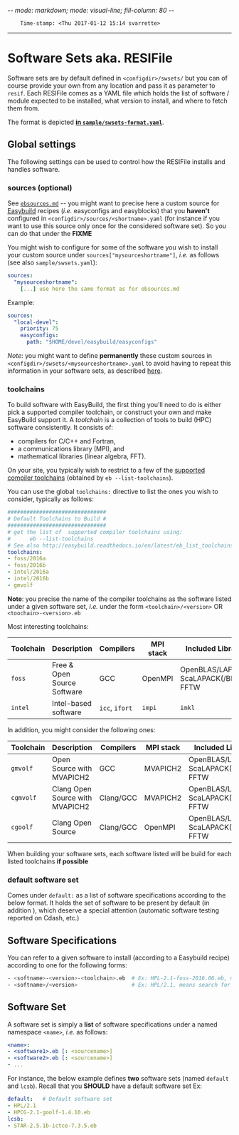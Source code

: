 -*- mode: markdown; mode: visual-line; fill-column: 80 -*-

        Time-stamp: <Thu 2017-01-12 15:14 svarrette>

-----------------------------
# Software Sets aka. RESIFile

Software sets are by default defined in `<configdir>/swsets/` but you can of course provide your own from any location and pass it as parameter to `resif`.
Each RESIFile comes as a YAML file which holds the list of software / module expected to be installed, what version to install, and where to fetch them from.

The format is depicted [__in `sample/swsets-format.yaml`__](sample/swsets-format.yaml).

## Global settings

The following settings can be used to control how the RESIFile installs and handles software.

### sources (optional)

See [`ebsources.md`](ebsources.md) -- you might want to precise here a custom source for [Easybuild](https://hpcugent.github.io/easybuild) recipes (_i.e._ easyconfigs and easyblocks) that you **haven't** configured in `<configdir>/sources/<shortname>.yaml` (for instance if you want to use this source only once for the considered software set).
So you can do that under the **FIXME**

You might wish to configure for some of the software you wish to install your custom source under `sources["mysourceshortname"]`, _i.e._ as follows (see also `sample/swsets.yaml`):

~~~yaml
sources:
  "mysourceshortname":
    [...] use here the same format as for ebsources.md
~~~

Example:

~~~yaml
sources:
  "local-devel":
    priority: 75
    easyconfigs:
      path: "$HOME/devel/easybuild/easyconfigs"
~~~

_Note_: you might want to define __permanently__ these custom sources in `<configdir>/swsets/<mysourceshortname>.yaml` to avoid having to repeat this information in your software sets, as described [here](ebsources.md).

### toolchains

To build software with EasyBuild, the first thing you'll need to do is either pick a supported compiler toolchain, or construct your own and make EasyBuild support it.
A _toolchain_ is a collection of tools to build (HPC) software consistently.
It consists of:

* compilers for C/C++ and Fortran,
* a communications library (MPI), and
* mathematical libraries (linear algebra, FFT).

On your site, you typically wish to restrict to a few of the [supported compiler toolchains](http://easybuild.readthedocs.io/en/latest/eb_list_toolchains.html) (obtained by `eb --list-toolchains`).

You can use the global `toolchains:` directive to list the ones you wish to consider, typically as follows:

```yaml
###############################
# Default Toolchains to Build #
###############################
# get the list of  supported compiler toolchains using:
#      eb --list-toolchains
# See also http://easybuild.readthedocs.io/en/latest/eb_list_toolchains.html
toolchains:
- foss/2016a
- foss/2016b
- intel/2016a
- intel/2016b
- gmvolf
```

__Note__: you precise the name of the compiler toolchains as the software listed under a given software set, _i.e._ under the form `<toolchain>/<version>` OR `<toochain>-<version>.eb`

Most interesting toolchains:

| Toolchain | Description                     | Compilers      | MPI stack | Included Libraries                       |
|-----------|---------------------------------|----------------|-----------|------------------------------------------|
| `foss`    | Free & Open Source Software     | GCC            | OpenMPI   | OpenBLAS/LAPACK, ScaLAPACK(/BLACS), FFTW |
| `intel`   | Intel-based software            | `icc`, `ifort` | `impi`    | `imkl`                                   |

In addition, you might consider the following ones:

| Toolchain | Description                     | Compilers      | MPI stack | Included Libraries                       |
|-----------|---------------------------------|----------------|-----------|------------------------------------------|
| `gmvolf`  | Open Source with MVAPICH2       | GCC            | MVAPICH2  | OpenBLAS/LAPACK, ScaLAPACK(/BLACS), FFTW |
| `cgmvolf` | Clang Open Source with MVAPICH2 | Clang/GCC      | MVAPICH2  | OpenBLAS/LAPACK, ScaLAPACK(/BLACS), FFTW |
| `cgoolf`  | Clang Open Source               | Clang/GCC      | OpenMPI   | OpenBLAS/LAPACK, ScaLAPACK(/BLACS), FFTW |

When building your software sets, each software listed will be build for each listed toolchains __if possible__

### default software set

Comes under `default:` as a list of software specifications according to the below format.
It holds the set of software to be present by default (in addition ), which deserve a special attention (automatic software testing reported on Cdash, etc.)

## Software Specifications

You can refer to a given software to install (according to a Easybuild recipe) according to one for the following forms:

~~~bash
- <softname>-<version>-<toolchain>.eb  # Ex: HPL-2.1-foss-2016.06.eb, means install exactly that EB file
- <softname>/<version>                 # Ex: HPL/2.1, means search for HPL-2.1*.eb and build the latest for the considered toolchains
~~~

## Software Set

A software set is simply a **list** of software specifications under a named namespace `<name>`, _i.e._ as follows:

```yaml
<name>:
- <software1>.eb [: <sourcename>]
- <software2>.eb [: <sourcename>]
- ...
```

For instance, the below example defines **two** software sets (named `default` and `lcsb`).
Recall that you **SHOULD** have a default software set
Ex:

```yaml
default:   # Default software set
- HPL/2.1
- HPCG-2.1-goolf-1.4.10.eb
lcsb:
- STAR-2.5.1b-ictce-7.3.5.eb
```

